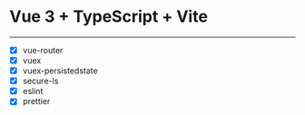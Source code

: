 # Vue 3 + TypeScript + Vite

---

- [x] vue-router
- [x] vuex
- [x] vuex-persistedstate
- [x] secure-ls
- [x] eslint
- [x] prettier
